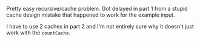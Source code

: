Pretty easy recursive/cache problem. Got delayed in part 1 from a stupid cache design mistake that happened to work for the example input.

I have to use 2 caches in part 2 and I'm not entirely sure why it doesn't just work with the `countCache`.
